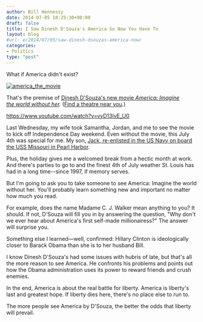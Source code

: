 ```yaml
---
author: Bill Hennessy
date: 2014-07-05 18:25:30+00:00
draft: false
title: I Saw Dinesh D'Souza's America So Now You Have To
layout: blog
#url: e/2014/07/05/saw-dinesh-dsouzas-america-now/
categories:
- Politics
type: "post"
---
```


What if America didn't exist?

[![america_the_movie](https://hennessysview.com/wp-content/uploads/2014/07/america_the_movie.png)
](https://hennessysview.com/2014/07/05/saw-dinesh-dsouzas-america-now/america_the_movie/#main)

That's the premise of [Dinesh D'Souza's new movie ](https://www.americathemovie.com/)_[America: Imagine the world without her](https://www.americathemovie.com/)._ ([Find a theatre near you](https://www.fandango.com/america_174736/movietimes?location=63011).)

https://www.youtube.com/watch?v=vyD13lvE_U0

Last Wednesday, my wife took Samantha, Jordan, and me to see the movie to kick off Independence Day weekend. Even without the movie, this July 4th was special for me. My son, [Jack, re-enlisted in the US Navy on board the USS Missouri in Pearl Harbor](https://hennessysview.com/2014/07/05/awesome-video-us-army-sergeant-tells-iraqi-police-way/).

Plus, the holiday gives me a welcomed break from a hectic month at work. And there's parties to go to and the finest 4th of July weather St. Louis has had in a long time--since 1997, if memory serves.

But I'm going to ask you to take someone to see America: Imagine the world without her. You'll probably learn something new and important no matter how much you read.

For example, does the name Madame C. J. Walker mean anything to you? It should. If not, D'Souza will fill you in by answering the question, "Why don't we ever hear about America's first self-made millionairess?" The answer will surprise you.

Something else I learned—well, confirmed: Hillary Clinton is ideologically closer to Barack Obama than she is to her husband Bill.

I know Dinesh D'Souza's had some issues with hubris of late, but that's all the more reason to see America. He confronts his problems and points out how the Obama administration uses its power to reward friends and crush enemies.

In the end, America is about the real battle for liberty. America is liberty's last and greatest hope. If liberty dies here, there's no place else to run to.

The more people see America by D'Souza, the better the odds that liberty will prevail.
